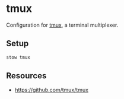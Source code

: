 # tmux

Configuration for [tmux](https://github.com/tmux/tmux), a terminal multiplexer.

## Setup

```bash
stow tmux
```

## Resources

- https://github.com/tmux/tmux
